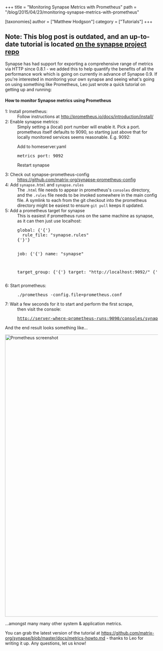 +++
title = "Monitoring Synapse Metrics with Prometheus"
path = "/blog/2015/04/23/monitoring-synapse-metrics-with-prometheus"

[taxonomies]
author = ["Matthew Hodgson"]
category = ["Tutorials"]
+++

<h2>Note: This blog post is outdated, and an up-to-date tutorial is located <a href="https://github.com/matrix-org/synapse/blob/master/docs/metrics-howto.md">on the synapse project repo</a></h2>

Synapse has had support for exporting a comprehensive range of metrics via HTTP since 0.8.1 - we added this to help quantify the benefits of all the performance work which is going on currently in advance of Synapse 0.9. If you're interested in monitoring your own synapse and seeing what's going on using something like Prometheus, Leo just wrote a quick tutorial on getting up and running:

#### How to monitor Synapse metrics using Prometheus

<dl>
<dt>1: Install prometheus:</dt><dd>Follow instructions at <a href="http://prometheus.io/docs/introduction/install/">http://prometheus.io/docs/introduction/install/</a></dd>

<dt>2: Enable synapse metrics:</dt><dd>Simply setting a (local) port number will enable it. Pick a port. prometheus itself defaults to 9090, so starting just above that for locally monitored services seems reasonable. E.g. 9092:

Add to homeserver.yaml
<pre>metrics_port: 9092</pre>
Restart synapse

</dd>

<dt>3: Check out synapse-prometheus-config</dt><dd><a href="https://github.com/matrix-org/synapse-prometheus-config">https://github.com/matrix-org/synapse-prometheus-config</a></dd>

<dt>4: Add <code>synapse.html</code> and <code>synapse.rules</code></dt><dd>The <code>.html</code> file needs to appear in prometheus's <code>consoles</code> directory, and the <code>.rules</code> file needs to be invoked somewhere in the main config file. A symlink to each from the git checkout into the prometheus directory might be easiest to ensure <code>git pull</code> keeps it updated.</dd>

<dt>5: Add a prometheus target for synapse</dt><dd>This is easiest if prometheus runs on the same machine as synapse, as it can then just use localhost:
<pre>global: {'{'}
  rule_file: "synapse.rules"
{'}'}

job: {'{'}
  name: "synapse"

  target_group: {'{'}
    target: "http://localhost:9092/"
  {'}'}
{'}'}
</pre>

</dd>
<dt>6: Start prometheus:</dt><dd><pre>./prometheus -config.file=prometheus.conf
</pre>
</dd>

<dt>7: Wait a few seconds for it to start and perform the first scrape,</dt><dd>then visit the console:
<pre><a href="http://server-where-prometheus-runs:9090/consoles/synapse.html">http://server-where-prometheus-runs:9090/consoles/synapse.html</a></pre>
</dd></dl>

And the end result looks something like...

<a href="http://matrix.org/blog/wp-content/uploads/2015/04/Screen-Shot-2015-04-23-at-16.32.01.png"><img src="http://matrix.org/blog/wp-content/uploads/2015/04/Screen-Shot-2015-04-23-at-16.32.01-1024x930.png" alt="Prometheus screenshot" width="1024" height="930" class="aligncenter size-large wp-image-905" /></a>

...amongst many many other system & application metrics.

You can grab the latest version of the tutorial at <a href="https://github.com/matrix-org/synapse/blob/master/docs/metrics-howto.md">https://github.com/matrix-org/synapse/blob/master/docs/metrics-howto.md</a> - thanks to Leo for writing it up.  Any questions, let us know!

